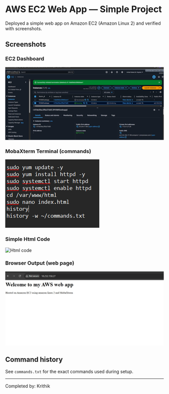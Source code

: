 # AWS EC2 Web App — Simple Project 

Deployed a simple web app on Amazon EC2 (Amazon Linux 2) and verified with screenshots.

## Screenshots

### EC2 Dashboard
![EC2 Dashboard](ec2-dashboard.jpg)

### MobaXterm Terminal (commands)
![Terminal Commands](moba-terminal.png)

### Simple Html Code
![Html code](html-code.png)

### Browser Output (web page)
![Browser Output](browser-output.jpg)

## Command history
See `commands.txt` for the exact commands used during setup.

---
Completed by: Krithik

